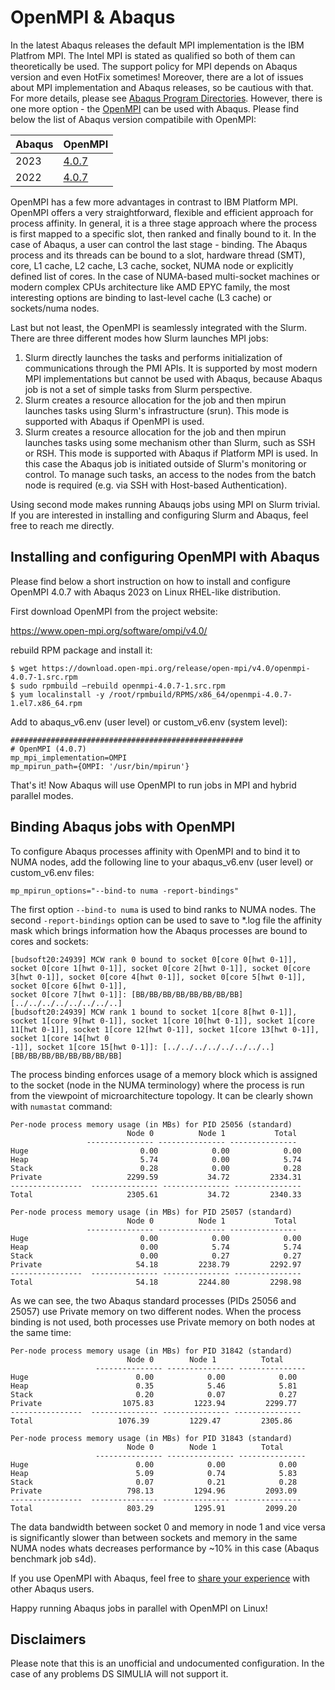 # OpenMPI & Abaqus

In the latest Abaqus releases the default MPI implementation is the IBM Platfrom MPI. The Intel MPI is stated as qualified so both of them can theoretically be used. The support policy for MPI depends on Abaqus version and even HotFix sometimes! Moreover, there are a lot of issues about MPI implementation and Abaqus releases, so be cautious with that. For more details, please see [Abaqus Program Directories](https://media.3ds.com/support/progdir/all/?pdir=simulia,ep623,update01&context=onpremises). However, there is one more option - the [OpenMPI](https://www.open-mpi.org/) can be used with Abaqus. Please find below the list of Abaqus version compatibile with OpenMPI:

| Abaqus | OpenMPI |
|--------|---------|
|2023    |[4.0.7](https://www.open-mpi.org/software/ompi/v4.0/)|
|2022    |[4.0.7](https://www.open-mpi.org/software/ompi/v4.0/)|

OpenMPI has a few more advantages in contrast to IBM Platform MPI. OpenMPI offers a very straightforward, flexible and efficient approach for process affinity. In general, it is a three stage approach where the process is first mapped to a specific slot, then ranked and finally bound to it. In the case of Abaqus, a user can control the last stage - binding. The Abaqus process and its threads can be bound to a slot, hardware thread (SMT), core, L1 cache, L2 cache, L3 cache, socket, NUMA node or explicitly defined list of cores. In the case of NUMA-based multi-socket machines or modern complex CPUs architecture like AMD EPYC family, the most interesting options are binding to last-level cache (L3 cache) or sockets/numa nodes.

Last but not least, the OpenMPI is seamlessly integrated with the Slurm. There are three different modes how Slurm launches MPI jobs:

1. Slurm directly launches the tasks and performs initialization of communications through the PMI APIs. It is supported by most modern MPI implementations but cannot be used with Abaqus, because Abaqus job is not a set of simple tasks from Slurm perspective.
2. Slurm creates a resource allocation for the job and then mpirun launches tasks using Slurm's infrastructure (srun). This mode is supported with Abaqus if OpenMPI is used.
3. Slurm creates a resource allocation for the job and then mpirun launches tasks using some mechanism other than Slurm, such as SSH or RSH. This mode is supported with Abaqus if Platform MPI is used. In this case the Abaqus job is initiated outside of Slurm's monitoring or control. To manage such tasks, an access to the nodes from the batch node is required (e.g. via SSH with Host-based Authentication).

Using second mode makes running Abauqs jobs using MPI on Slurm trivial. If you are interested in installing and configuring Slurm and Abaqus, feel free to reach me directly.

## Installing and configuring OpenMPI with Abaqus

Please find below a short instruction on how to install and configure OpenMPI 4.0.7 with Abaqus 2023 on Linux RHEL-like distribution.

First download OpenMPI from the project website:

https://www.open-mpi.org/software/ompi/v4.0/

rebuild RPM package and install it:

```
$ wget https://download.open-mpi.org/release/open-mpi/v4.0/openmpi-4.0.7-1.src.rpm
$ sudo rpmbuild –rebuild openmpi-4.0.7-1.src.rpm
$ yum localinstall -y /root/rpmbuild/RPMS/x86_64/openmpi-4.0.7-1.el7.x86_64.rpm
```

Add to abaqus_v6.env (user level) or custom_v6.env (system level):

```
####################################################
# OpenMPI (4.0.7)
mp_mpi_implementation=OMPI
mp_mpirun_path={OMPI: '/usr/bin/mpirun'}
```

That's it! Now Abaqus will use OpenMPI to run jobs in MPI and hybrid parallel modes.

## Binding Abaqus jobs with OpenMPI

To configure Abaqus processes affinity with OpenMPI and to bind it to NUMA nodes, add the following line to your abaqus_v6.env (user level) or custom_v6.env files:

```
mp_mpirun_options="--bind-to numa -report-bindings"
```

The first option `--bind-to numa` is used to bind ranks to NUMA nodes. The second `-report-bindings` option can be used to save to *.log file the affinity mask which brings information how the Abaqus processes are bound to cores and sockets:
```
[budsoft20:24939] MCW rank 0 bound to socket 0[core 0[hwt 0-1]], socket 0[core 1[hwt 0-1]], socket 0[core 2[hwt 0-1]], socket 0[core 3[hwt 0-1]], socket 0[core 4[hwt 0-1]], socket 0[core 5[hwt 0-1]], socket 0[core 6[hwt 0-1]],
socket 0[core 7[hwt 0-1]]: [BB/BB/BB/BB/BB/BB/BB/BB][../../../../../../../..]
[budsoft20:24939] MCW rank 1 bound to socket 1[core 8[hwt 0-1]], socket 1[core 9[hwt 0-1]], socket 1[core 10[hwt 0-1]], socket 1[core 11[hwt 0-1]], socket 1[core 12[hwt 0-1]], socket 1[core 13[hwt 0-1]], socket 1[core 14[hwt 0
-1]], socket 1[core 15[hwt 0-1]]: [../../../../../../../..][BB/BB/BB/BB/BB/BB/BB/BB]
```
The process binding enforces usage of a memory block which is assigned to the socket (node in the NUMA terminology) where the process is run from the viewpoint of microarchitecture topology. It can be clearly shown with `numastat` command:
```
Per-node process memory usage (in MBs) for PID 25056 (standard)
                          Node 0          Node 1           Total
                 --------------- --------------- ---------------
Huge                         0.00            0.00            0.00
Heap                         5.74            0.00            5.74
Stack                        0.28            0.00            0.28
Private                   2299.59           34.72         2334.31
----------------  --------------- --------------- ---------------
Total                     2305.61           34.72         2340.33

Per-node process memory usage (in MBs) for PID 25057 (standard)
                          Node 0          Node 1           Total
                 --------------- --------------- ---------------
Huge                         0.00            0.00            0.00
Heap                         0.00            5.74            5.74
Stack                        0.00            0.27            0.27
Private                     54.18         2238.79         2292.97
----------------  --------------- --------------- ---------------
Total                       54.18         2244.80         2298.98
```
As we can see, the two Abaqus standard processes (PIDs 25056 and 25057) use Private memory on two different nodes. When the process binding is not used, both processes use Private memory on both nodes at the same time:
```
Per-node process memory usage (in MBs) for PID 31842 (standard)
                          Node 0      	Node 1       	Total
             	   --------------- --------------- ---------------
Huge                        0.00            0.00            0.00
Heap                        0.35            5.46            5.81
Stack                       0.20            0.07            0.27
Private                  1075.83         1223.94         2299.77
----------------  --------------- --------------- ---------------
Total                 	1076.39      	1229.47     	2305.86

Per-node process memory usage (in MBs) for PID 31843 (standard)
                          Node 0      	Node 1       	Total
             	   --------------- --------------- ---------------
Huge                        0.00            0.00            0.00
Heap                        5.09            0.74            5.83
Stack                       0.07            0.21            0.28
Private                   798.13         1294.96         2093.09
----------------  --------------- --------------- ---------------
Total                     803.29         1295.91         2099.20
```
The data bandwidth between socket 0 and memory in node 1 and vice versa is significantly slower than between sockets and memory in the same NUMA nodes whats decreases performance by ~10% in this case (Abaqus benchmark job s4d).

If you use OpenMPI with Abaqus, feel free to [share your experience](https://github.com/mwierszycki/openmpi-abaqus/discussions) with other Abaqus users.

Happy running Abaqus jobs in parallel with OpenMPI on Linux!

## Disclaimers

Please note that this is an unofficial and undocumented configuration. In the case of any problems DS SIMULIA will not support it.
